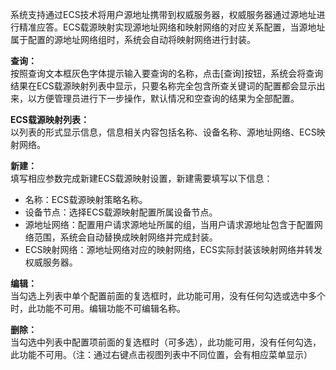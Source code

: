 系统支持通过ECS技术将用户源地址携带到权威服务器，权威服务器通过源地址进行精准应答。ECS载源映射实现源地址网络和映射网络的对应关系配置，当源地址属于配置的源地址网络组时，系统会自动将映射网络进行封装。

**查询：**  
按照查询文本框灰色字体提示输入要查询的名称，点击[查询]按钮，系统会将查询结果在ECS载源映射列表中显示，只要名称完全包含所查关键词的配置都会显示出来，以方便管理员进行下一步操作，默认情况和空查询的结果为全部配置。

**ECS载源映射列表：**  
以列表的形式显示信息，信息相关内容包括名称、设备名称、源地址网络、ECS映射网络。

**新建：**  
填写相应参数完成新建ECS载源映射设置，新建需要填写以下信息：
- 名称：ECS载源映射策略名称。
- 设备节点：选择ECS载源映射配置所属设备节点。
- 源地址网络：配置用户请求源地址所属的组，当用户请求源地址包含于配置网络范围，系统会自动替换成映射网络并完成封装。
- ECS映射网络：源地址网络对应的映射网络，ECS实际封装该映射网络并转发权威服务器。

**编辑：**  
当勾选上列表中单个配置前面的复选框时，此功能可用，没有任何勾选或选中多个时，此功能不可用。编辑功能不可编辑名称。

**删除：**  
当勾选中列表中配置项前面的复选框时（可多选），此功能可用，没有任何勾选，此功能不可用。（注：通过右键点击视图列表中不同位置，会有相应菜单显示）
